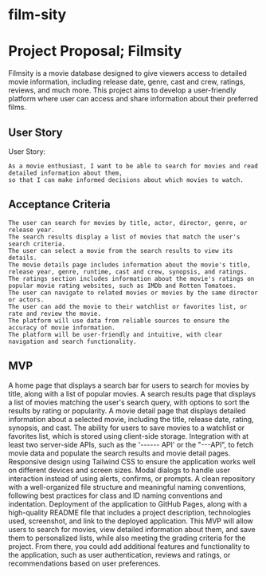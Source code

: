 # film-sity
# Project Proposal; Filmsity

Filmsity is a movie database designed to give viewers access to detailed movie information, including release date, genre, cast and crew, ratings, reviews, and much more. This project aims to develop a user-friendly platform where user can access and share information about their preferred films.

## User Story

User Story:

```
As a movie enthusiast, I want to be able to search for movies and read detailed information about them, 
so that I can make informed decisions about which movies to watch.
```

## Acceptance Criteria

```
The user can search for movies by title, actor, director, genre, or release year.
The search results display a list of movies that match the user's search criteria.
The user can select a movie from the search results to view its details.
The movie details page includes information about the movie's title, release year, genre, runtime, cast and crew, synopsis, and ratings.
The ratings section includes information about the movie's ratings on popular movie rating websites, such as IMDb and Rotten Tomatoes.
The user can navigate to related movies or movies by the same director or actors.
The user can add the movie to their watchlist or favorites list, or rate and review the movie.
The platform will use data from reliable sources to ensure the accuracy of movie information.
The platform will be user-friendly and intuitive, with clear navigation and search functionality.
```

## MVP

A home page that displays a search bar for users to search for movies by title, along with a list of popular movies.
A search results page that displays a list of movies matching the user's search query, with options to sort the results by rating or popularity.
A movie detail page that displays detailed information about a selected movie, including the title, release date, rating, synopsis, and cast.
The ability for users to save movies to a watchlist or favorites list, which is stored using client-side storage.
Integration with at least two server-side APIs, such as the '------ API' or the  "---API", to fetch movie data and populate the search results and movie detail pages.
Responsive design using Tailwind CSS to ensure the application works well on different devices and screen sizes.
Modal dialogs to handle user interaction instead of using alerts, confirms, or prompts.
A clean repository with a well-organized file structure and meaningful naming conventions, following best practices for class and ID naming conventions and indentation.
Deployment of the application to GitHub Pages, along with a high-quality README file that includes a project description, technologies used, screenshot, and link to the deployed application.
This MVP will allow users to search for movies, view detailed information about them, and save them to personalized lists, while also meeting the grading criteria for the project. From there, you could add additional features and functionality to the application, such as user authentication, reviews and ratings, or recommendations based on user preferences.
